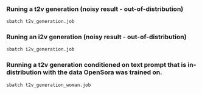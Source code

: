 ### Runing a t2v generation (noisy result - out-of-distribution)
```bash
sbatch t2v_generation.job
```

### Runing an i2v generation (noisy result - out-of-distribution)
```bash
sbatch i2v_generation.job
```

### Running a t2v generation conditioned on text prompt that is in-distribution with the data OpenSora was trained on.
```bash
sbatch t2v_generation_woman.job
```
